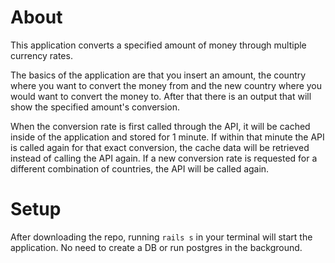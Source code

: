 # About

This application converts a specified amount of money through multiple currency rates.

The basics of the application are that you insert an amount, the country where you want to convert the money from and the new country where you would want to convert the money to. After that there is an output that will show the specified amount's conversion.

When the conversion rate is first called through the API, it will be cached inside of the application and stored for 1 minute. If within that minute the API is called again for that exact conversion, the cache data will be retrieved instead of calling the API again. If a new conversion rate is requested for a different combination of countries, the API will be called again.



# Setup

After downloading the repo, running ```rails s``` in your terminal will start the application.
No need to create a DB or run postgres in the background.
